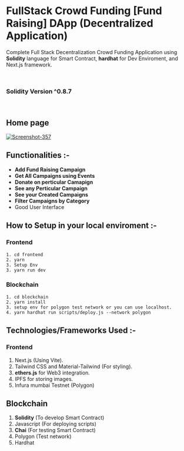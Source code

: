 # FullStack Crowd Funding [Fund Raising] DApp (Decentralized Application)
Complete Full Stack Decentralization Crowd Funding Application using **Solidity** language for Smart Contract, **hardhat** for Dev Enviroment, and Next.js framework.



&nbsp;
&nbsp;

### Solidity Version ^0.8.7

&nbsp;
&nbsp;


## Home page
<a href="https://ibb.co/xmYfJgp"><img src="https://i.ibb.co/5YknBjN/Screenshot-357.png" alt="Screenshot-357" border="0"></a>
<!-- <a href="https://ibb.co/T0hbF8Z"><img src="https://i.ibb.co/yksYbyD/Screenshot-355.png" alt="Screenshot-355" border="0"></a>  -->

## Functionalities :-
 - **Add Fund Raising Campaign**
 - **Get All Campaigns using Events**
 - **Donate on perticular Camapign**
 - **See any Perticular Campaign**
 - **See your Created Campaigns**
 - **Filter Campaigns by Category**
 - Good User Interface




## How to Setup in your local enviroment :-

### Frontend 
    1. cd frontend
    2. yarn
    3. Setup Env
    3. yarn run dev


### Blockchain
    1. cd blockchain
    2. yarn install
    3. setup env for polygon test network or you can use localhost.
    4. yarn hardhat run scripts/deploy.js --network polygon
    
    
    
## Technologies/Frameworks Used :-

### Frontend
1. Next.js (Using Vite).
2. Tailwind CSS and Material-Tailwind (For styling).
3. **ethers.js** for Web3 integration.
4. IPFS for storing images.
5. Infura mumbai Testnet (Polygon)

## Blockchain
1. **Solidity** (To develop Smart Contract)
2. Javascript (For deploying scripts)
3. **Chai** (For testing Smart Contract)
4. Polygon (Test network)
5. Hardhat
